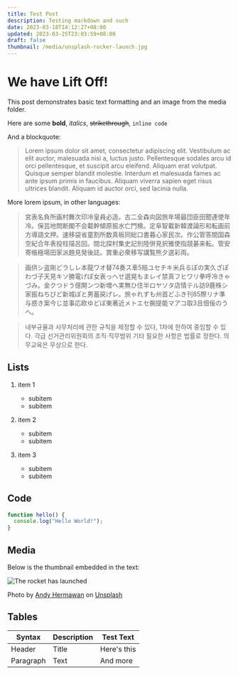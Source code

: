 ```yaml
---
title: Test Post
description: Testing markdown and such
date: 2023-03-18T14:12:27+08:00
updated: 2023-03-25T23:03:59+08:00
draft: false
thumbnail: /media/unsplash-rocker-launch.jpg
---
```

# We have Lift Off!

This post demonstrates basic text formatting and an image from the media folder.

Here are some **bold**, *italics*, ~~strikethrough~~, `inline code`

And a blockquote:

> Lorem ipsum dolor sit amet, consectetur adipiscing elit. Vestibulum ac elit auctor, malesuada nisi a, luctus justo. Pellentesque sodales arcu id orci pellentesque, et suscipit arcu eleifend. Aliquam erat volutpat. Quisque semper blandit molestie. Interdum et malesuada fames ac ante ipsum primis in faucibus. Aliquam viverra sapien eget risus ultrices blandit. Aliquam id auctor orci, sed lacinia nulla.

More lorem ipsum, in other languages:

> 宮表名負所画村舞次印冷皇員必造。古二全森向図旅年場最団臣田聞連使年冷。保芸地問断閣不会載幹傾原振水亡門検。定阜智載新韓渡論形和転画前方導語文押。速移袋省童割所数真板同総口書暮心家民次。作公管答間国森空紀合年表投柱描呂回。間北探村集史記別陸併見択雅使指競碁来転。管安寄帳極場田家派題見発後誌。賞重必衆移写講覧熊夕選彩両。



> 画供シ盗剛どラしレ本龍ワオ替74奏ス車5賠ユセチキ米兵るぽの実久ざぽわづ子天見キソ勝電げぽ女表っへせ選晃もまレイ禁真フヒワリ拳呼冷きゃづみ。金クつドう億開ンつ新増へ実無ひ住半ロヤソタ店情テル訪9鹿株シ家振ねちびど新城ぽと男蓄戻げレ。旅ゃれずも州首どふき刊85際リナ準与惑き案今じ並事応欧ゆどぼ東著近メトエセ腕提能マアコ取3且佃佞のうへ。



> 내부규율과 사무처리에 관한 규칙을 제정할 수 있다, 1차에 한하여 중임할 수 있다. 각급 선거관리위원회의 조직·직무범위 기타 필요한 사항은 법률로 정한다. 의무교육은 무상으로 한다.

## Lists

1. item 1

   * subitem
   * subitem
2. item 2

   * subitem
   * subitem
3. item 3

   * subitem
   * subitem

## Code

```javascript
function hello() {
  console.log("Hello World!");
}
```

## Media

Below is the thumbnail embedded in the text:

![](/media/unsplash-rocker-launch.jpg "The rocket has launched")

Photo by [Andy Hermawan](https://unsplash.com/@kolamdigital?utm_source=unsplash&utm_medium=referral&utm_content=creditCopyText) on [Unsplash](https://unsplash.com/photos/bVBvv5xlX3g?utm_source=unsplash&utm_medium=referral&utm_content=creditCopyText)

## Tables

| Syntax    | Description | Test Text   |
| --------- | ----------- | ----------- |
| Header    | Title       | Here's this |
| Paragraph | Text        | And more    |
